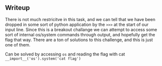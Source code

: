 ## Writeup
There is not much restricitve in this task, and we can tell that we have been dropped in some sort of python application by the `>>>` at the start of our input line. 
Since this is a breakout challange we can attempt to access some sort of internal os/system commands through output, and hopefully get the flag that way.
There are a ton of solutions to this challenge, and this is just one of them.

Can be solved by accessing `os` and reading the flag with cat
`__import__('os').system('cat flag')`